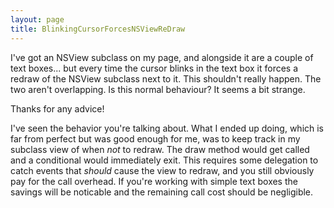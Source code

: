 ```yaml
---
layout: page
title: BlinkingCursorForcesNSViewReDraw
---
```


I've got  an NSView subclass on my page, and alongside it are a couple of text boxes... but every time the cursor blinks in the text box it forces a redraw of the NSView subclass next to it. This shouldn't really happen. The two aren't overlapping. Is this normal behaviour? It seems a bit strange.

Thanks for any advice!

I've seen the behavior you're talking about.  What I ended up doing, which is far from perfect but was good enough for me, was to keep track in my subclass view of when *not* to redraw.  The draw method would get called and a conditional would immediately exit.  This requires some delegation to catch events that *should* cause the view to redraw, and you still obviously pay for the call overhead.  If you're working with simple text boxes the savings will be noticable and the remaining call cost should be negligible.

